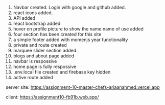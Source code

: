 1. Navbar created. Login with google and github added.
2. react icons added.
3. API added
4. react bootstrap added
5. hover on profile picture to show the name name of use added
6. four section has been created for this site
7. a simple footer added with momenjs year functionality
8. private and route created
9. marquee slider section added.
10. blogs and about page added
11. navbar is respossive
12. home page is fully respossive
13. .env.local file created and firebase key hidden
14. active route added

server site: https://assignment-10-master-chefs-ariaanahmed.vercel.app

client: https://assignment10-fb91b.web.app/